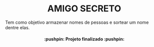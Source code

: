 <h1 align="center"> AMIGO SECRETO </h1>
Tem como objetivo armazenar nomes de pessoas e sortear um nome dentre elas.
<h4 align="center"> 
    :pushpin: Projeto finalizado :pushpin:
</h4>
